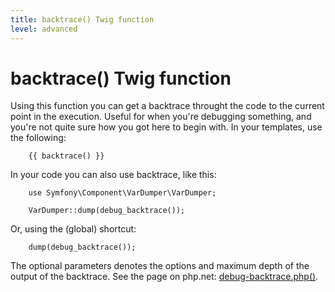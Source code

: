 ```yaml
---
title: backtrace() Twig function
level: advanced
---
```

backtrace() Twig function
=========================

Using this function you can get a backtrace throught the code to the current
point in the execution. Useful for when you're debugging something, and you're
not quite sure how you got here to begin with. In your templates, use the
following:

```
    {{ backtrace() }}
```

In your code you can also use backtrace, like this:

```
    use Symfony\Component\VarDumper\VarDumper;

    VarDumper::dump(debug_backtrace());
```

Or, using the (global) shortcut:


```
    dump(debug_backtrace());
```

The optional parameters denotes the options and maximum depth of the output of
the backtrace. See the page on php.net: [debug-backtrace.php()][back].

[back]: http://php.net/manual/en/function.debug-backtrace.php

